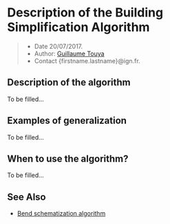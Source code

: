 # Description of the Building Simplification Algorithm

> - Date 20/07/2017.
> - Author: [Guillaume Touya][1]
> - Contact {firstname.lastname}@ign.fr.



Description of the algorithm
-------------
To be filled...



Examples of generalization
-------------
To be filled...


When to use the algorithm?
-------------
To be filled...



See Also
-------------
- [Bend schematization algorithm][2]


[1]: https://umrlastig.github.io/guillaume-touya/
[2]: /algorithms/line/bend_schematization.md
